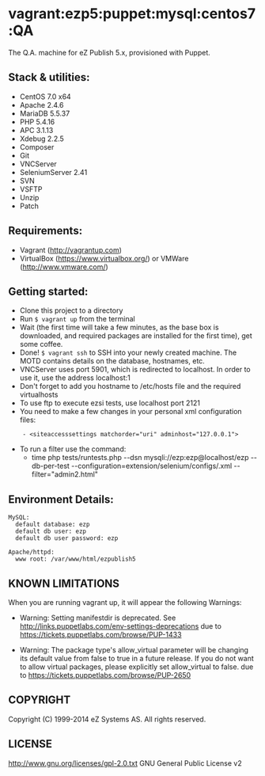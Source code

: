 # vagrant:ezp5:puppet:mysql:centos7:QA

The Q.A. machine for eZ Publish 5.x, provisioned with Puppet.

## Stack & utilities:

- CentOS 7.0 x64
- Apache 2.4.6
- MariaDB 5.5.37
- PHP 5.4.16
- APC 3.1.13
- Xdebug 2.2.5
- Composer
- Git
- VNCServer
- SeleniumServer 2.41
- SVN
- VSFTP
- Unzip
- Patch

## Requirements:

- Vagrant (http://vagrantup.com)
- VirtualBox (https://www.virtualbox.org/) or VMWare (http://www.vmware.com/)

## Getting started:

- Clone this project to a directory 
- Run `$ vagrant up` from the terminal
- Wait (the first time will take a few minutes, as the base box is downloaded, and required packages are installed for the first time), get some coffee.
- Done! `$ vagrant ssh` to SSH into your newly created machine. The MOTD contains details on the database, hostnames, etc.
- VNCServer uses port 5901, which is redirected to localhost. In order to use it, use the address localhost:1
- Don't forget to add you hostname to /etc/hosts file and the required virtualhosts
- To use ftp to execute ezsi tests, use localhost port 2121
- You need to make a few changes in your personal xml configuration files:

```    
    - <siteaccesssettings matchorder="uri" adminhost="127.0.0.1">
```
- To run a filter use the command:
    - time php tests/runtests.php --dsn mysqli://ezp:ezp@localhost/ezp --db-per-test --configuration=extension/selenium/configs/<CONFIGURATION>.xml --filter="admin2.html"


## Environment Details:

```
MySQL:
  default database: ezp
  default db user: ezp
  default db user password: ezp

Apache/httpd:
  www root: /var/www/html/ezpublish5
```

## KNOWN LIMITATIONS

When you are running vagrant up, it will appear the following Warnings:

- Warning: Setting manifestdir is deprecated. See http://links.puppetlabs.com/env-settings-deprecations due to https://tickets.puppetlabs.com/browse/PUP-1433

- Warning: The package type's allow_virtual parameter will be changing its default value from false to true in a future release. If you do not want to allow virtual packages, please explicitly set allow_virtual to false. due to https://tickets.puppetlabs.com/browse/PUP-2650


## COPYRIGHT
Copyright (C) 1999-2014 eZ Systems AS. All rights reserved.

## LICENSE
http://www.gnu.org/licenses/gpl-2.0.txt GNU General Public License v2
